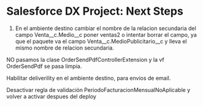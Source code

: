 # Salesforce DX Project: Next Steps

1. En el ambiente destino cambiar el nombre de la relacion secundaria del campo Venta__c.Medio__c poner ventas2 o intentar borrar el campo, ya que el paquete va el campo Venta__c.MedioPublicitario__c y lleva el mismo nombre de relacion secundaria.

NO pasamos la clase OrderSendPdfControllerExtension y la vf OrderSendPdf se pasa limpia.

Habilitar deliverility en el ambiente destino, para envios de email.


Desactivar regla de validación PeriodoFacturacionMensualNoAplicable y volver a activar despues del deploy
